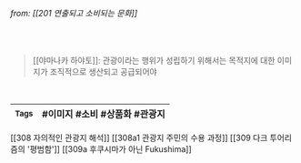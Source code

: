
###### from: [[201 연출되고 소비되는 문화]]

<br/>

>[[야마나카 하야토]]: 관광이라는 행위가 성립하기 위해서는 목적지에 대한 이미지가 조직적으로 생산되고 공급되어야
 

<br/>

| <small> Tags </small> | #이미지 #소비 #상품화 #관광지 |
| --- | --- |


[[308 자의적인 관광지 해석]]
[[308a1 관광지 주민의 수용 과정]]
[[309 다크 투어리즘의 '평범함']]
[[309a 후쿠시마가 아닌 Fukushima]]